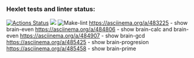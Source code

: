 ### Hexlet tests and linter status:
[![Actions Status](https://github.com/FeoktistovAE/python-project-lvl1/workflows/hexlet-check/badge.svg)](https://github.com/FeoktistovAE/python-project-lvl1/actions)
<a href="https://codeclimate.com/github/codeclimate/codeclimate/maintainability"><img src="https://api.codeclimate.com/v1/badges/a99a88d28ad37a79dbf6/maintainability" /></a>
![Make-lint](https://github.com/FeoktistovAE/python-project-lvl1/actions/workflows/hexlet-make-lint.yml/badge.svg)
https://asciinema.org/a/483225 - show brain-even
https://asciinema.org/a/484806 - show brain-calc and brain-even
https://asciinema.org/a/484907 - show brain-gcd
https://asciinema.org/a/485425 - show brain-progresion
https://asciinema.org/a/485458 - show brain-prime
